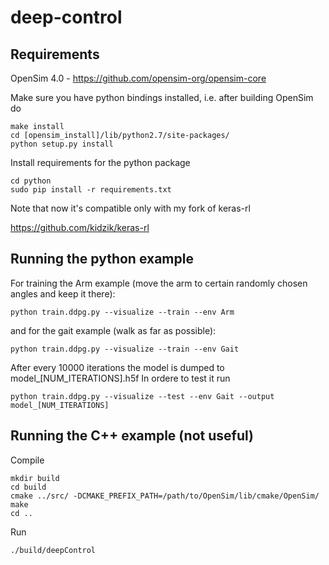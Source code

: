 # deep-control

## Requirements

OpenSim 4.0 - https://github.com/opensim-org/opensim-core

Make sure you have python bindings installed, i.e. after building OpenSim do

    make install
    cd [opensim_install]/lib/python2.7/site-packages/
    python setup.py install
    
Install requirements for the python package

    cd python
    sudo pip install -r requirements.txt
    
Note that now it's compatible only with my fork of keras-rl

https://github.com/kidzik/keras-rl

## Running the python example

For training the Arm example (move the arm to certain randomly chosen angles and keep it there):

    python train.ddpg.py --visualize --train --env Arm
    
and for the gait example (walk as far as possible):

    python train.ddpg.py --visualize --train --env Gait
    
After every 10000 iterations the model is dumped to model_[NUM_ITERATIONS].h5f In ordere to test it run

    python train.ddpg.py --visualize --test --env Gait --output model_[NUM_ITERATIONS]

## Running the C++ example (not useful)

Compile

    mkdir build
    cd build
    cmake ../src/ -DCMAKE_PREFIX_PATH=/path/to/OpenSim/lib/cmake/OpenSim/
    make
    cd ..

Run

    ./build/deepControl
